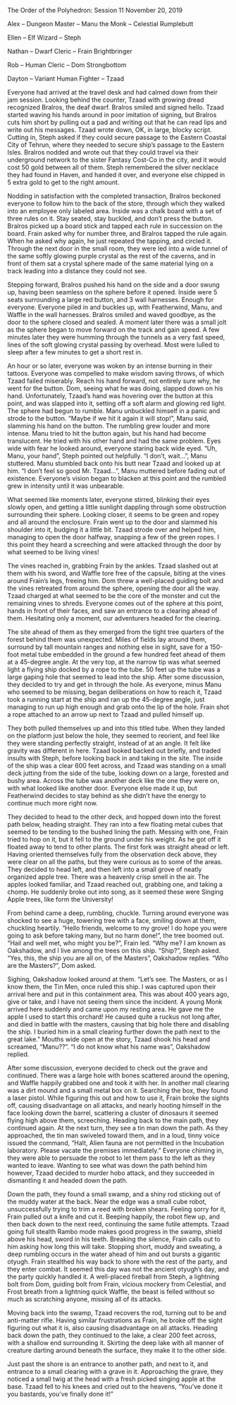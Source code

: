 The Order of the Polyhedron: Session 11 November 20, 2019

Alex – Dungeon Master – Manu the Monk – Celestial Rumplebutt

Ellen – Elf Wizard – Steph

Nathan – Dwarf Cleric – Frain Brightbringer

Rob – Human Cleric – Dom Strongbottom

Dayton – Variant Human Fighter – Tzaad

Everyone had arrived at the travel desk and had calmed down from their jam session. Looking behind the counter, Tzaad with growing dread recognized Bralros, the deaf dwarf. Bralros smiled and signed hello. Tzaad started waving his hands around in poor imitation of signing, but Bralros cuts him short by pulling out a pad and writing out that he can read lips and write out his messages. Tzaad wrote down, OK, in large, blocky script. Cutting in, Steph asked if they could secure passage to the Eastern Coastal City of Tehrun, where they needed to secure ship’s passage to the Eastern Isles. Bralros nodded and wrote out that they could travel via their underground network to the sister Fantasy Cost-Co in the city, and it would cost 50 gold between all of them. Steph remembered the silver necklace they had found in Haven, and handed it over, and everyone else chipped in 5 extra gold to get to the right amount. 

Nodding in satisfaction with the completed transaction, Bralros beckoned everyone to follow him to the back of the store, through which they walked into an employee only labeled area. Inside was a chalk board with a set of three rules on it. Stay seated, stay buckled, and don’t press the button. Bralros picked up a board stick and tapped each rule in succession on the board. Frain asked why for number three, and Bralros tapped the rule again. When he asked why again, he just repeated the tapping, and circled it. Through the next door in the small room, they were led into a wide tunnel of the same softly glowing purple crystal as the rest of the caverns, and in front of them sat a crystal sphere made of the same material lying on a track leading into a distance they could not see. 

Stepping forward, Bralros pushed his hand on the side and a door swung up, having been seamless on the sphere before it opened. Inside were 5 seats surrounding a large red button, and 3 wall harnesses. Enough for everyone. Everyone piled in and buckles up, with Featherwind, Manu, and Waffle in the wall harnesses. Bralros smiled and waved goodbye, as the door to the sphere closed and sealed. A moment later there was a small jolt as the sphere began to move forward on the track and gain speed. A few minutes later they were humming through the tunnels as a very fast speed, lines of the soft glowing crystal passing by overhead. Most were lulled to sleep after a few minutes to get a short rest in.

An hour or so later, everyone was woken by an intense burning in their tattoos. Everyone was compelled to make wisdom saving throws, of which Tzaad failed miserably. Reach his hand forward, not entirely sure why, he went for the button. Dom, seeing what he was doing, slapped down on his hand. Unfortunately, Tzaad’s hand was hovering over the button at this point, and was slapped into it, setting off a soft alarm and glowing red light. The sphere had begun to rumble. Manu unbuckled himself in a panic and strode to the button. “Maybe if we hit it again it will stop!”, Manu said, slamming his hand on the button. The rumbling grew louder and more intense. Manu tried to hit the button again, but his hand had become translucent. He tried with his other hand and had the same problem. Eyes wide with fear he looked around, everyone staring back wide eyed. “Uh, Manu, your hand”, Steph pointed out helpfully. “I don’t, wait...”, Manu stuttered. Manu stumbled back onto his butt near Tzaad and looked up at him. “I don’t feel so good Mr. Tzaad…”, Manu muttered before fading out of existence. Everyone’s vision began to blacken at this point and the rumbled grew in intensity until it was unbearable. 

What seemed like moments later, everyone stirred, blinking their eyes slowly open, and getting a little sunlight dappling through some obstruction surrounding their sphere. Looking closer, it seems to be green and ropey and all around the enclosure. Frain went up to the door and slammed his shoulder into it, budging it a little bit. Tzaad strode over and helped him, managing to open the door halfway, snapping a few of the green ropes. I this point they heard a screeching and were attacked through the door by what seemed to be living vines! 

The vines reached in, grabbing Frain by the ankles. Tzaad slashed out at them with his sword, and Waffle tore free of the capsule, biting at the vines around Frain’s legs, freeing him. Dom threw a well-placed guiding bolt and the vines retreated from around the sphere, opening the door all the way. Tzaad charged at what seemed to be the core of the monster and cut the remaining vines to shreds. Everyone comes out of the sphere at this point, hands in front of their faces, and saw an entrance to a clearing ahead of them. Hesitating only a moment, our adventurers headed for the clearing. 

The site ahead of them as they emerged from the tight tree quarters of the forest behind them was unexpected. Miles of fields lay around them, surround by tall mountain ranges and nothing else in sight, save for a 150-foot metal tube embedded in the ground a few hundred feet ahead of them at a 45-degree angle. At the very top, at the narrow tip was what seemed light a flying ship docked by a rope to the tube. 50 feet up the tube was a large gaping hole that seemed to lead into the ship. After some discussion, they decided to try and get in through the hole. As everyone, minus Manu who seemed to be missing, began deliberations on how to reach it, Tzaad took a running start at the ship and ran up the 45-degree angle, just managing to run up high enough and grab onto the lip of the hole. Frain shot a rope attached to an arrow up next to Tzaad and pulled himself up. 

They both pulled themselves up and into this titled tube. When they landed on the platform just below the hole, they seemed to reorient, and feel like they were standing perfectly straight, instead of at an angle. It felt like gravity was different in here. Tzaad looked backed out briefly, and traded insults with Steph, before looking back in and taking in the site. The inside of the ship was a clear 600 feet across, and Tzaad was standing on a small deck jutting from the side of the tube, looking down on a large, forested and bushy area. Across the tube was another deck like the one they were on, with what looked like another door. Everyone else made it up, but Featherwind decides to stay behind as she didn’t have the energy to continue much more right now. 

They decided to head to the other deck, and hopped down into the forest path below, heading straight. They ran into a few floating metal cubes that seemed to be tending to the bushed lining the path. Messing with one, Frain tried to hop on it, but it fell to the ground under his weight. As he got off it floated away to tend to other plants. The first fork was straight ahead or left. Having oriented themselves fully from the observation deck above, they were clear on all the paths, but they were curious as to some of the areas. They decided to head left, and then left into a small grove of neatly organized apple tree. There was a heavenly crisp smell in the air. The apples looked familiar, and Tzaad reached out, grabbing one, and taking a chomp. He suddenly broke out into song, as it seemed these were Singing Apple trees, like form the University! 

From behind came a deep, rumbling, chuckle. Turning around everyone was shocked to see a huge, towering tree with a face, smiling down at them, chuckling heartily. “Hello friends, welcome to my grove! I do hope you were going to ask before taking many, but no harm done!”, the tree boomed out. “Hail and well met, who might you be?”, Frain led. “Why me? I am known as Oakshadow, and I live among the trees on this ship. “Ship?”, Steph asked. “Yes, this, the ship you are all on, of the Masters”, Oakshadow replies. “Who are the Masters?”, Dom asked. 

Sighing, Oakshadow looked around at them. “Let’s see. The Masters, or as I know them, the Tin Men, once ruled this ship. I was captured upon their arrival here and put in this containment area. This was about 400 years ago, give or take, and I have not seeing them since the incident. A young Monk arrived here suddenly and came upon my resting area. He gave me the apple I used to start this orchard! He caused quite a ruckus not long after, and died in battle with the masters, causing that big hole there and disabling the ship. I buried him in a small clearing further down the path next to the great lake.” Mouths wide open at the story, Tzaad shook his head and screamed, “Manu??”. “I do not know what his name was”, Oakshadow replied. 

After some discussion, everyone decided to check out the grave and continued. There was a large hole with bones scattered around the opening, and Waffle happily grabbed one and took it with her. In another mall clearing was a dirt mound and a small metal box on it. Searching the box, they found a laser pistol. While figuring this out and how to use it, Frain broke the sights off, causing disadvantage on all attacks, and nearly hooting himself in the face looking down the barrel, scattering a cluster of dinosaurs it seemed flying high above them, screeching. Heading back to the main path, they continued again. At the next turn, they see a tin man down the path. As they approached, the tin man swiveled toward them, and in a loud, tinny voice issued the command, “Halt, Alien fauna are not permitted in the Incubation laboratory. Please vacate the premises immediately.” Everyone chiming in, they were able to persuade the robot to let them pass to the left as they wanted to leave. Wanting to see what was down the path behind him however, Tzaad decided to murder hobo attack, and they succeeded in dismantling it and headed down the path. 

Down the path, they found a small swamp, and a shiny rod sticking out of the muddy water at the back. Near the edge was a small cube robot, unsuccessfully trying to trim a reed with broken shears. Feeling sorry for it, Frain pulled out a knife and cut it. Beeping happily, the robot flew up, and then back down to the next reed, continuing the same futile attempts. Tzaad going full stealth Rambo mode makes good progress in the swamp, shield above his head, sword in his teeth. Breaking the silence, Frain calls out to him asking how long this will take. Stopping short, muddy and sweating, a deep rumbling occurs in the water ahead of him and out bursts a gigantic otyugh. Frain stealthed his way back to shore with the rest of the party, and they enter combat. It seemed this day was not the ancient otyugh’s day, and the party quickly handled it. A well-placed fireball from Steph, a lightning bolt from Dom, guiding bolt from Frain, vicious mockery from Celestial, and Frost breath from a lightning quick Waffle, the beast is felled without so much as scratching anyone, missing all of its attacks. 

Moving back into the swamp, Tzaad recovers the rod, turning out to be and anti-matter rifle. Having similar frustrations as Frain, he broke off the sight figuring out what it is, also causing disadvantage on all attacks. Heading back down the path, they continued to the lake, a clear 200 feet across, with a shallow end surrounding it. Skirting the deep lake with all manner of creature darting around beneath the surface, they make it to the other side. 

Just past the shore is an entrance to another path, and next to it, and entrance to a small clearing with a grave in it. Approaching the grave, they noticed a small twig at the head with a fresh picked singing apple at the base. Tzaad fell to his knees and cried out to the heavens, “You’ve done it you bastards, you’ve finally done it!”

